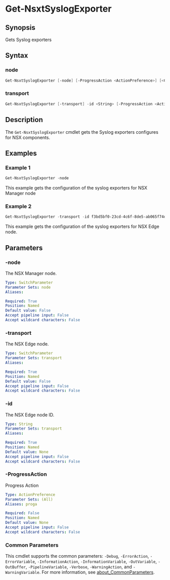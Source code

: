 # Get-NsxtSyslogExporter

## Synopsis

Gets Syslog exporters

## Syntax

### node

```powershell
Get-NsxtSyslogExporter [-node] [-ProgressAction <ActionPreference>] [<CommonParameters>]
```

### transport

```powershell
Get-NsxtSyslogExporter [-transport] -id <String> [-ProgressAction <ActionPreference>] [<CommonParameters>]
```

## Description

The `Get-NsxtSyslogExporter` cmdlet gets the Syslog exporters configures for NSX components.

## Examples

### Example 1

```powershell
Get-NsxtSyslogExporter -node
```

This example gets the configuration of the syslog exporters for NSX Manager node

### Example 2

```powershell
Get-NsxtSyslogExporter -transport -id f3bd5bf0-23cd-4c6f-8de5-ab065f74d7fe
```

This example gets the configuration of the syslog exporters for NSX Edge node.

## Parameters

### -node

The NSX Manager node.

```yaml
Type: SwitchParameter
Parameter Sets: node
Aliases:

Required: True
Position: Named
Default value: False
Accept pipeline input: False
Accept wildcard characters: False
```

### -transport

The NSX Edge node.

```yaml
Type: SwitchParameter
Parameter Sets: transport
Aliases:

Required: True
Position: Named
Default value: False
Accept pipeline input: False
Accept wildcard characters: False
```

### -id

The NSX Edge node ID.

```yaml
Type: String
Parameter Sets: transport
Aliases:

Required: True
Position: Named
Default value: None
Accept pipeline input: False
Accept wildcard characters: False
```

### -ProgressAction

Progress Action

```yaml
Type: ActionPreference
Parameter Sets: (All)
Aliases: proga

Required: False
Position: Named
Default value: None
Accept pipeline input: False
Accept wildcard characters: False
```

### Common Parameters

This cmdlet supports the common parameters: `-Debug`, `-ErrorAction`, `-ErrorVariable`, `-InformationAction`, `-InformationVariable`, `-OutVariable`, `-OutBuffer`, `-PipelineVariable`, `-Verbose`, `-WarningAction`, and `-WarningVariable`. For more information, see [about_CommonParameters](http://go.microsoft.com/fwlink/?LinkID=113216).
